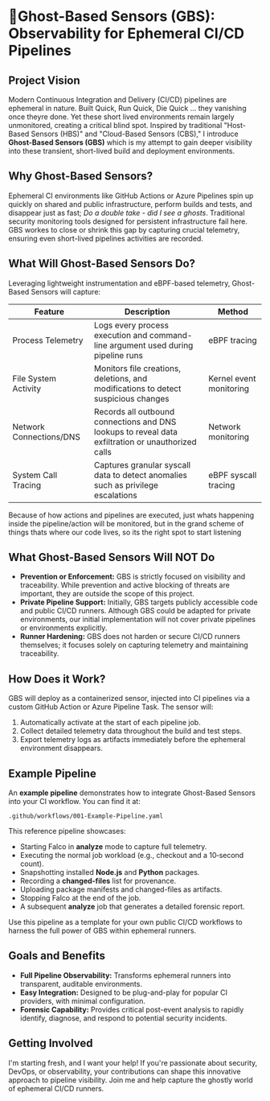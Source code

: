 # 👻Ghost-Based Sensors (GBS): Observability for Ephemeral CI/CD Pipelines

## Project Vision

Modern Continuous Integration and Delivery (CI/CD) pipelines are ephemeral in nature. Built Quick, Run Quick, Die Quick ... they vanishing once theyre done. Yet these short lived environments remain largely unmonitored, creating a critical blind spot. Inspired by traditional "Host-Based Sensors (HBS)" and "Cloud-Based Sensors (CBS)," I introduce **Ghost-Based Sensors (GBS)** which is my attempt to gain deeper visibility into these transient, short-lived build and deployment environments.

## Why Ghost-Based Sensors?

Ephemeral CI environments like GitHub Actions or Azure Pipelines spin up quickly on shared and public infrastructure, perform builds and tests, and disappear just as fast; _Do a double take - did I see a ghosts_. Traditional security monitoring tools designed for persistent infrastructure fail here. GBS workes to close or shrink this gap by capturing crucial telemetry, ensuring even short-lived pipelines activities are recorded.

## What Will Ghost-Based Sensors Do?

Leveraging lightweight instrumentation and eBPF-based telemetry, Ghost-Based Sensors will capture:

| Feature                 | Description                                                                                        | Method                  |
| ----------------------- | -------------------------------------------------------------------------------------------------- | ----------------------- |
| Process Telemetry       | Logs every process execution and command-line argument used during pipeline runs                   | eBPF tracing            |
| File System Activity    | Monitors file creations, deletions, and modifications to detect suspicious changes                 | Kernel event monitoring |
| Network Connections/DNS | Records all outbound connections and DNS lookups to reveal data exfiltration or unauthorized calls | Network monitoring      |
| System Call Tracing     | Captures granular syscall data to detect anomalies such as privilege escalations                   | eBPF syscall tracing    |

Because of how actions and pipelines are executed, just whats happening inside the pipeline/action will be monitored, but in the grand scheme of things thats where our code lives, so its the right spot to start listening

## What Ghost-Based Sensors Will NOT Do

* **Prevention or Enforcement:** GBS is strictly focused on visibility and traceability. While prevention and active blocking of threats are important, they are outside the scope of this project.
* **Private Pipeline Support:** Initially, GBS targets publicly accessible code and public CI/CD runners. Although GBS could be adapted for private environments, our initial implementation will not cover private pipelines or environments explicitly.
* **Runner Hardening:** GBS does not harden or secure CI/CD runners themselves; it focuses solely on capturing telemetry and maintaining traceability.

## How Does it Work?

GBS will deploy as a containerized sensor, injected into CI pipelines via a custom GitHub Action or Azure Pipeline Task. The sensor will:

1. Automatically activate at the start of each pipeline job.
2. Collect detailed telemetry data throughout the build and test steps.
3. Export telemetry logs as artifacts immediately before the ephemeral environment disappears.

## Example Pipeline

An **example pipeline** demonstrates how to integrate Ghost-Based Sensors into your CI workflow. You can find it at:

```text
.github/workflows/001-Example-Pipeline.yaml
```

This reference pipeline showcases:

* Starting Falco in **analyze** mode to capture full telemetry.
* Executing the normal job workload (e.g., checkout and a 10‑second count).
* Snapshotting installed **Node.js** and **Python** packages.
* Recording a **changed-files** list for provenance.
* Uploading package manifests and changed-files as artifacts.
* Stopping Falco at the end of the job.
* A subsequent **analyze** job that generates a detailed forensic report.

Use this pipeline as a template for your own public CI/CD workflows to harness the full power of GBS within ephemeral runners.

## Goals and Benefits

* **Full Pipeline Observability:** Transforms ephemeral runners into transparent, auditable environments.
* **Easy Integration:** Designed to be plug-and-play for popular CI providers, with minimal configuration.
* **Forensic Capability:** Provides critical post-event analysis to rapidly identify, diagnose, and respond to potential security incidents.

## Getting Involved

I'm starting fresh, and I want your help! If you're passionate about security, DevOps, or observability, your contributions can shape this innovative approach to pipeline visibility. Join me and help capture the ghostly world of ephemeral CI/CD runners.
